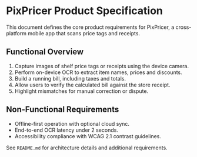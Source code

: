 # PixPricer Product Specification

This document defines the core product requirements for PixPricer, a cross-platform mobile app that scans price tags and receipts.

## Functional Overview

1. Capture images of shelf price tags or receipts using the device camera.
2. Perform on-device OCR to extract item names, prices and discounts.
3. Build a running bill, including taxes and totals.
4. Allow users to verify the calculated bill against the store receipt.
5. Highlight mismatches for manual correction or dispute.

## Non-Functional Requirements

- Offline-first operation with optional cloud sync.
- End-to-end OCR latency under 2 seconds.
- Accessibility compliance with WCAG 2.1 contrast guidelines.

See `README.md` for architecture details and additional requirements.
